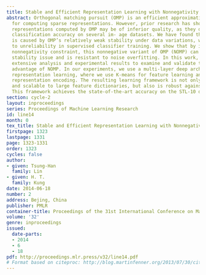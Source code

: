 ```yaml
---
title: Stable and Efficient Representation Learning with Nonnegativity Constraints
abstract: Orthogonal matching pursuit (OMP) is an efficient approximation algorithm
  for computing sparse representations. However, prior research has shown that the
  representations computed by OMP may be of inferior quality, as they deliver suboptimal
  classification accuracy on several im- age datasets. We have found that this problem
  is caused by OMP’s relatively weak stability under data variations, which leads
  to unreliability in supervised classifier training. We show that by imposing a simple
  nonnegativity constraint, this nonnegative variant of OMP (NOMP) can mitigate OMP’s
  stability issue and is resistant to noise overfitting. In this work, we provide
  extensive analysis and experimental results to examine and validate the stability
  advantage of NOMP. In our experiments, we use a multi-layer deep architecture for
  representation learning, where we use K-means for feature learning and NOMP for
  representation encoding. The resulting learning framework is not only efficient
  and scalable to large feature dictionaries, but also is robust against input noise.
  This framework achieves the state-of-the-art accuracy on the STL-10 dataset.
section: cycle-2
layout: inproceedings
series: Proceedings of Machine Learning Research
id: line14
month: 0
tex_title: Stable and Efficient Representation Learning with Nonnegativity Constraints
firstpage: 1323
lastpage: 1331
page: 1323-1331
order: 1323
cycles: false
author:
- given: Tsung-Han
  family: Lin
- given: H. T.
  family: Kung
date: 2014-06-18
number: 2
address: Bejing, China
publisher: PMLR
container-title: Proceedings of the 31st International Conference on Machine Learning
volume: '32'
genre: inproceedings
issued:
  date-parts:
  - 2014
  - 6
  - 18
pdf: http://proceedings.mlr.press/v32/line14.pdf
# Format based on citeproc: http://blog.martinfenner.org/2013/07/30/citeproc-yaml-for-bibliographies/
---
```

